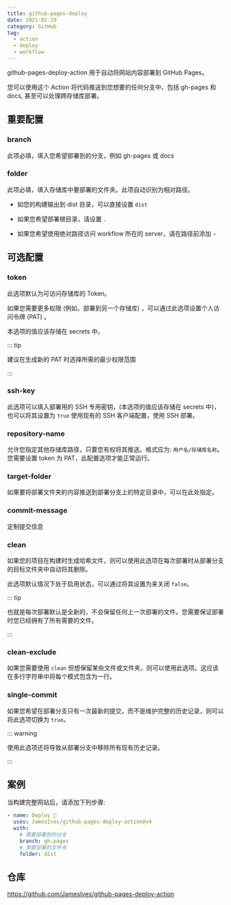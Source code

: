 ```yaml
---
title: github-pages-deploy
date: 2021-02-20
category: GitHub
tag:
  - action
  - deploy
  - workflow
---
```


github-pages-deploy-action 用于自动将网站内容部署到 GitHub Pages。

您可以使用这个 Action 将代码推送到您想要的任何分支中，包括 gh-pages 和 docs, 甚至可以处理跨存储库部署。

<!-- more -->

## 重要配置

### branch

此项必填，填入您希望部署到的分支，例如 gh-pages 或 docs

### folder

此项必填，填入存储库中要部署的文件夹。此项自动识别为相对路径。

- 如您的构建输出到 dist 目录，可以直接设置 `dist`

- 如果您希望部署根目录，请设置 `.`

- 如果您希望使用绝对路径访问 workflow 所在的 server，请在路径前添加 `~`

## 可选配置

### token

此选项默认为可访问存储库的 Token。

如果您需要更多权限 (例如，部署到另一个存储库) ，可以通过此选项设置个人访问令牌 (PAT) 。

本选项的值应该存储在 secrets 中。

::: tip

建议在生成新的 PAT 时选择所需的最少权限范围

:::

### ssh-key

此选项可以填入部署用的 SSH 专用密钥，(本选项的值应该存储在 secrets 中)，也可以将其设置为 `true` 使用现有的 SSH 客户端配置，使用 SSH 部署。

### repository-name

允许您指定其他存储库路径，只要您有权将其推送。格式应为: `用户名/存储库名称`。您需要设置 token 为 PAT，此配置选项才能正常运行。

### target-folder

如果要将部署文件夹的内容推送到部署分支上的特定目录中，可以在此处指定。

### commit-message

定制提交信息

### clean

如果您的项目在构建时生成哈希文件，则可以使用此选项在每次部署时从部署分支的目标文件夹中自动将其删除。

此选项默认情况下处于启用状态，可以通过将其设置为来关闭 `false`。

::: tip

也就是每次部署默认是全新的，不会保留任何上一次部署的文件。您需要保证部署时您已经拥有了所有需要的文件。

:::

### clean-exclude

如果您需要使用 `clean` 但想保留某些文件或文件夹，则可以使用此选项。这应该在多行字符串中将每个模式包含为一行。

### single-commit

如果您希望在部署分支只有一次最新的提交，而不是维护完整的历史记录，则可以将此选项切换为 `true`。

::: warning

使用此选项还将导致从部署分支中移除所有现有历史记录。

:::

## 案例

当构建完整网站后，请添加下列步骤:

```yml
- name: Deploy 🚀
  uses: JamesIves/github-pages-deploy-action@v4
  with:
    # 需要部署到的分支
    branch: gh-pages
    # 需要部署的文件夹
    folder: dist
```

## 仓库

<https://github.com/JamesIves/github-pages-deploy-action>
